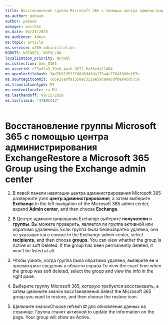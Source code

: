 ```yaml
---
title: Восстановление группы Microsoft 365 с помощью центра администрирования Exchange
ms.author: pebaum
author: pebaum
manager: mnirkhe
ms.date: 04/21/2020
ms.audience: Admin
ms.topic: article
ms.service: o365-administration
ROBOTS: NOINDEX, NOFOLLOW
localization_priority: Normal
ms.collection: Adm_O365
ms.assetid: c73ad2a3-39ed-4acb-9872-6a38eda11464
ms.openlocfilehash: 34d7b9195ff7d8d8d43da173a4c77643080ef67e
ms.sourcegitcommit: c6692ce0fa1358ec3529e59ca0ecdfdea4cdc759
ms.translationtype: MT
ms.contentlocale: ru-RU
ms.lasthandoff: 09/15/2020
ms.locfileid: "47801413"
---
```

# <a name="restore-a-microsoft-365-group-using-the-exchange-admin-center"></a><span data-ttu-id="0b5df-102">Восстановление группы Microsoft 365 с помощью центра администрирования Exchange</span><span class="sxs-lookup"><span data-stu-id="0b5df-102">Restore a Microsoft 365 Group using the Exchange admin center</span></span>

1. <span data-ttu-id="0b5df-103">В левой панели навигации центра администрирования Microsoft 365 разверните узел **центр администрирования**, а затем выберите **Exchange**.</span><span class="sxs-lookup"><span data-stu-id="0b5df-103">In the left navigation of the Microsoft 365 admin center, expand **Admin center**, and then choose **Exchange**.</span></span>
    
2. <span data-ttu-id="0b5df-p101">В Центре администрирования Exchange выберите **получатели** и **группы**. Вы можете проверить, является ли группа активной или обратимо удаленной. Если группа была безвозвратно удалена, она не указывается в списке.</span><span class="sxs-lookup"><span data-stu-id="0b5df-p101">In the Exchange admin center, select **recipients**, and then choose **groups**. You can view whether the group is Active or soft Deleted. If the group has been permanently deleted, it won't be listed at all.</span></span>
    
3. <span data-ttu-id="0b5df-107">Чтобы узнать, когда группа была обратимо удалена, выберите ее и просмотрите сведения в области справа.</span><span class="sxs-lookup"><span data-stu-id="0b5df-107">To view the exact time when the group was soft deleted, select the group and view the info in the right pane.</span></span>
    
4. <span data-ttu-id="0b5df-108">Выберите группу Microsoft 365, которую требуется восстановить, а затем щелкните значок восстановления.</span><span class="sxs-lookup"><span data-stu-id="0b5df-108">Select the Microsoft 365 group you want to restore, and then choose the restore icon.</span></span>
    
5. <span data-ttu-id="0b5df-109">Щелкните значок</span><span class="sxs-lookup"><span data-stu-id="0b5df-109">Choose refresh</span></span> ![Значок "Обновить"](media/6464df90-2a91-4c1f-92a6-9a38c7696ac3.gif) <span data-ttu-id="0b5df-p102">для обновления данных на странице. Группа станет активной.</span><span class="sxs-lookup"><span data-stu-id="0b5df-p102">to update the information on the page. Your group will show as Active.</span></span> 
    


